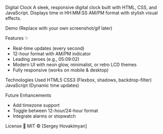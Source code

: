 Digital Clock 
A sleek, responsive digital clock built with HTML, CSS, and JavaScript. Displays time in HH:MM:SS AM/PM format with stylish visual effects.

Demo (Replace with your own screenshot/gif later)

Features ✨
* Real-time updates (every second)
*  12-hour format with AM/PM indicator
* Leading zeroes (e.g., 05:09:02)
* Modern UI with neon glow, minimalist, or retro LCD themes
*  Fully responsive (works on mobile & desktop)

Technologies Used 
HTML5
CSS3 (Flexbox, shadows, backdrop-filter)
JavaScript (Dynamic time updates)

Future Enhancements 
* Add timezone support
* Toggle between 12-hour/24-hour format
* Integrate alarms or stopwatch

License 📄
MIT © [Sergey Hovakimyan]

